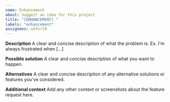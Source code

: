 ```yaml
---
name: Enhancement
about: Suggest an idea for this project
title: "[ENHANCEMENT] "
labels: "enhancement"
assignees: unfor19
---
```


**Description**
A clear and concise description of what the problem is. Ex. I'm always frustrated when [...]

**Possible solution**
A clear and concise description of what you want to happen.

**Alternatives**
A clear and concise description of any alternative solutions or features you've considered.

**Additional context**
Add any other context or screenshots about the feature request here.
